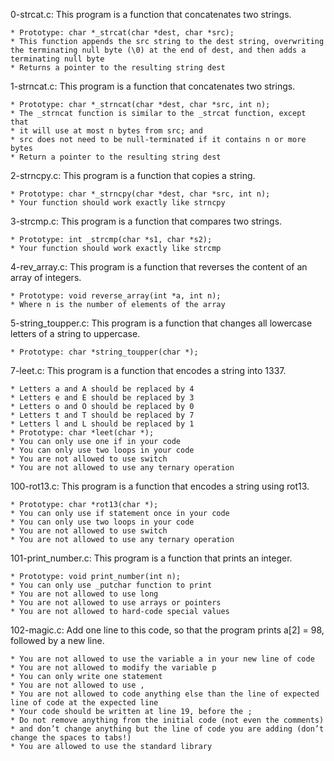 0-strcat.c: This program is a function that concatenates two strings.

	* Prototype: char *_strcat(char *dest, char *src);
	* This function appends the src string to the dest string, overwriting the terminating null byte (\0) at the end of dest, and then adds a terminating null byte
	* Returns a pointer to the resulting string dest

1-strncat.c: This program is a function that concatenates two strings.

	* Prototype: char *_strncat(char *dest, char *src, int n);
	* The _strncat function is similar to the _strcat function, except that
	* it will use at most n bytes from src; and
	* src does not need to be null-terminated if it contains n or more bytes
	* Return a pointer to the resulting string dest

2-strncpy.c: This program is a function that copies a string.

	* Prototype: char *_strncpy(char *dest, char *src, int n);
	* Your function should work exactly like strncpy

3-strcmp.c: This program is a function that compares two strings.

	* Prototype: int _strcmp(char *s1, char *s2);
	* Your function should work exactly like strcmp

4-rev_array.c: This program is a function that reverses the content of an array of integers.

	* Prototype: void reverse_array(int *a, int n);
	* Where n is the number of elements of the array

5-string_toupper.c: This program is a function that changes all lowercase letters of a string to uppercase.

	* Prototype: char *string_toupper(char *);

7-leet.c: This program is a function that encodes a string into 1337.

	* Letters a and A should be replaced by 4
	* Letters e and E should be replaced by 3
	* Letters o and O should be replaced by 0
	* Letters t and T should be replaced by 7
	* Letters l and L should be replaced by 1
	* Prototype: char *leet(char *);
	* You can only use one if in your code
	* You can only use two loops in your code
	* You are not allowed to use switch
	* You are not allowed to use any ternary operation

100-rot13.c: This program is a function that encodes a string using rot13.

	* Prototype: char *rot13(char *);
	* You can only use if statement once in your code
	* You can only use two loops in your code
	* You are not allowed to use switch
	* You are not allowed to use any ternary operation

101-print_number.c: This program is a function that prints an integer.

	* Prototype: void print_number(int n);
	* You can only use _putchar function to print
	* You are not allowed to use long
	* You are not allowed to use arrays or pointers
	* You are not allowed to hard-code special values

102-magic.c: Add one line to this code, so that the program prints a[2] = 98, followed by a new line.

	* You are not allowed to use the variable a in your new line of code
	* You are not allowed to modify the variable p
	* You can only write one statement
	* You are not allowed to use ,
	* You are not allowed to code anything else than the line of expected line of code at the expected line
	* Your code should be written at line 19, before the ;
	* Do not remove anything from the initial code (not even the comments)
	* and don’t change anything but the line of code you are adding (don’t change the spaces to tabs!)
	* You are allowed to use the standard library

